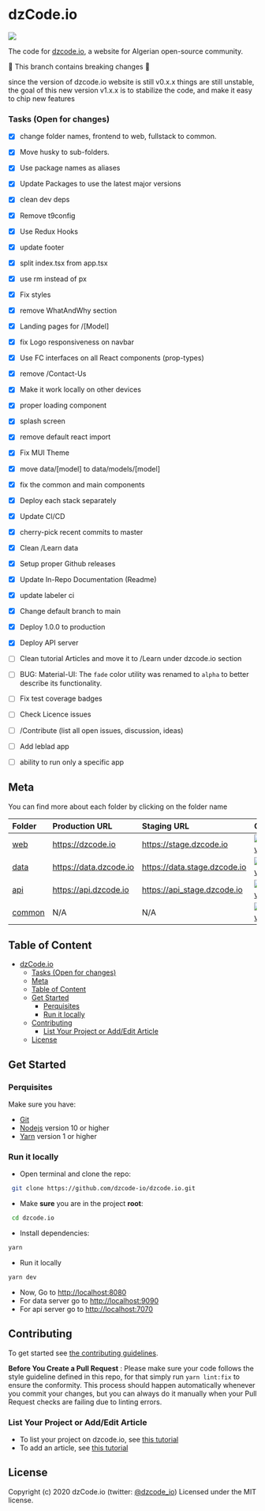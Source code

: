 # dzCode.io

[<img src="http://img.shields.io/badge/Join%20us%20on%20Slack-@dzCode.io-yellow.svg?logo=slack">](https://join.slack.com/t/dzcode/shared_invite/zt-ek9kscb7-m8z_~cBjX79l~uchuABPFQ)

The code for [dzcode.io](https://dzcode.io), a website for Algerian open-source community.

🚧 This branch contains breaking changes 🚧

since the version of dzcode.io website is still v0.x.x things are still unstable, the goal of this new version v1.x.x is to stabilize the code, and make it easy to chip new features

### Tasks (Open for changes)

- [x] change folder names, frontend to web, fullstack to common.
- [x] Move husky to sub-folders.
- [x] Use package names as aliases
- [x] Update Packages to use the latest major versions
- [x] clean dev deps
- [x] Remove t9config
- [x] Use Redux Hooks
- [x] update footer
- [x] split index.tsx from app.tsx
- [x] use rm instead of px
- [x] Fix styles
- [x] remove WhatAndWhy section
- [x] Landing pages for /[Model]
- [x] fix Logo responsiveness on navbar
- [x] Use FC interfaces on all React components (prop-types)
- [x] remove /Contact-Us
- [x] Make it work locally on other devices
- [x] proper loading component
- [x] splash screen
- [x] remove default react import
- [x] Fix MUI Theme
- [x] move data/[model] to data/models/[model]
- [x] fix the common and main components
- [x] Deploy each stack separately
- [x] Update CI/CD
- [x] cherry-pick recent commits to master
- [x] Clean /Learn data
- [x] Setup proper Github releases
- [x] Update In-Repo Documentation (Readme)
- [x] update labeler ci
- [x] Change default branch to main
- [x] Deploy 1.0.0 to production
- [x] Deploy API server
- [ ] Clean tutorial Articles and move it to /Learn under dzcode.io section
- [ ] BUG: Material-UI: The `fade` color utility was renamed to `alpha` to better describe its functionality.
- [ ] Fix test coverage badges
- [ ] Check Licence issues

- [ ] /Contribute (list all open issues, discussion, ideas)
- [ ] Add leblad app
- [ ] ability to run only a specific app

## Meta

You can find more about each folder by clicking on the folder name

| Folder             | Production URL         | Staging URL                  | Coverage                                                                                                                       |
| :----------------- | :--------------------- | :--------------------------- | :----------------------------------------------------------------------------------------------------------------------------- |
| [web](./web)       | https://dzcode.io      | https://stage.dzcode.io      | [![codecov](https://codecov.io/gh/dzcode-io/dzcode.io/graph/badge.svg?flag=web)](https://codecov.io/gh/dzcode-io/dzcode.io)    |
| [data](./data)     | https://data.dzcode.io | https://data.stage.dzcode.io | [![codecov](https://codecov.io/gh/dzcode-io/dzcode.io/graph/badge.svg?flag=data)](https://codecov.io/gh/dzcode-io/dzcode.io)   |
| [api](./api)       | https://api.dzcode.io  | https://api_stage.dzcode.io  | [![codecov](https://codecov.io/gh/dzcode-io/dzcode.io/graph/badge.svg?flag=api)](https://codecov.io/gh/dzcode-io/dzcode.io)    |
| [common](./common) | N/A                    | N/A                          | [![codecov](https://codecov.io/gh/dzcode-io/dzcode.io/graph/badge.svg?flag=common)](https://codecov.io/gh/dzcode-io/dzcode.io) |

## Table of Content

- [dzCode.io](#dzcodeio)
    - [Tasks (Open for changes)](#tasks-open-for-changes)
  - [Meta](#meta)
  - [Table of Content](#table-of-content)
  - [Get Started](#get-started)
    - [Perquisites](#perquisites)
    - [Run it locally](#run-it-locally)
  - [Contributing](#contributing)
    - [List Your Project or Add/Edit Article](#list-your-project-or-addedit-article)
  - [License](#license)

## Get Started

### Perquisites

Make sure you have:

- [Git](https://git-scm.com/)
- [Nodejs](https://nodejs.org/) version 10 or higher
- [Yarn](https://yarnpkg.com/) version 1 or higher

### Run it locally

- Open terminal and clone the repo:

```sh
 git clone https://github.com/dzcode-io/dzcode.io.git
```

- Make **sure** you are in the project **root**:

```sh
 cd dzcode.io
```

- Install dependencies:

```sh
yarn
```

- Run it locally

```sh
yarn dev
```

- Now, Go to <http://localhost:8080>
- For data server go to <http://localhost:9090>
- For api server go to <http://localhost:7070>

## Contributing

To get started see [the contributing guidelines](https://github.com/dzcode-io/dzcode.io/blob/master/.github/CONTRIBUTING.md).

**Before You Create a Pull Request** :
Please make sure your code follows the style guideline defined in this repo, for that simply run `yarn lint:fix` to ensure the conformity. This process should happen automatically whenever you commit your changes, but you can always do it manually when your Pull Request checks are failing due to linting errors.

### List Your Project or Add/Edit Article

- To list your project on dzcode.io, see [this tutorial](https://dzcode.io/Articles/How_To_Add_Your_Project_To_DzCode)
- To add an article, see [this tutorial](https://dzcode.io/Articles/How_To_Add_Your_Article_To_DzCode)

## License

Copyright (c) 2020 dzCode.io (twitter: [@dzcode_io](https://twitter.com/dzcode_io)) Licensed under the MIT license.
